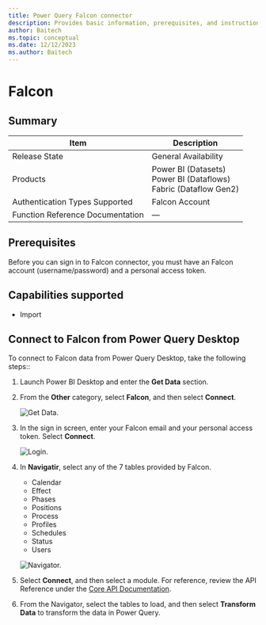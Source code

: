 ```yaml
---
title: Power Query Falcon connector
description: Provides basic information, prerequisites, and instructions on how to connect to Falcon app.
author: Baitech
ms.topic: conceptual
ms.date: 12/12/2023
ms.author: Baitech
---
```


# Falcon

## Summary

| Item | Description |
| ---- | ----------- |
| Release State | General Availability |
| Products | Power BI (Datasets)<br/>Power BI (Dataflows)<br/>Fabric (Dataflow Gen2) |
| Authentication Types Supported | Falcon Account |
| Function Reference Documentation | &mdash; |

## Prerequisites

Before you can sign in to Falcon connector, you must have an Falcon account (username/password) and a personal access token.

## Capabilities supported

* Import

## Connect to Falcon from Power Query Desktop

To connect to Falcon data from Power Query Desktop, take the following steps::

1. Launch Power BI Desktop and enter the **Get Data** section.

2. From the **Other** category, select **Falcon**, and then select **Connect**.

   ![Get Data.](Falcon_Get_Data.png)

3. In the sign in screen, enter your Falcon email and your personal access token. Select **Connect**.

   ![Login.](Falcon_Sign_in.png)

4. In **Navigatir**, select any of the 7 tables provided by Falcon.
   * Calendar
   * Effect
   * Phases
   * Positions
   * Process
   * Profiles
   * Schedules
   * Status
   * Users

   ![Navigator.](Falcon_Navigator.png)

5. Select **Connect**, and then select a module. For reference, review the API Reference under the [Core API Documentation](https://api-explorer.bqecore.com/).

6. From the Navigator, select the tables to load, and then select **Transform Data** to transform the data in Power Query.